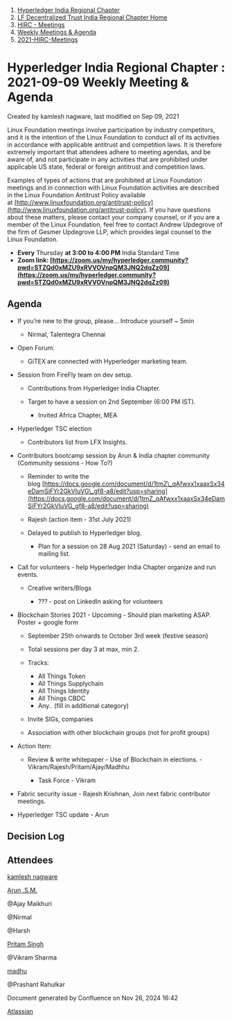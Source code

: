 1. [Hyperledger India Regional Chapter](index.html)
2. [LF Decentralized Trust India Regional Chapter Home](LF-Decentralized-Trust-India-Regional-Chapter-Home_19169282.html)
3. [HIRC - Meetings](HIRC---Meetings_19169350.html)
4. [Weekly Meetings &amp; Agenda](19169352.html)
5. [2021-HIRC-Meetings](2021-HIRC-Meetings_19169457.html)

# Hyperledger India Regional Chapter : 2021-09-09 Weekly Meeting &amp; Agenda

Created by kamlesh nagware, last modified on Sep 09, 2021

Linux Foundation meetings involve participation by industry competitors, and it is the intention of the Linux Foundation to conduct all of its activities in accordance with applicable antitrust and competition laws. It is therefore extremely important that attendees adhere to meeting agendas, and be aware of, and not participate in any activities that are prohibited under applicable US state, federal or foreign antitrust and competition laws.

Examples of types of actions that are prohibited at Linux Foundation meetings and in connection with Linux Foundation activities are described in the Linux Foundation Antitrust Policy available at [http://www.linuxfoundation.org/antitrust-policy](http://www.linuxfoundation.org/antitrust-policy). If you have questions about these matters, please contact your company counsel, or if you are a member of the Linux Foundation, feel free to contact Andrew Updegrove of the firm of Gesmer Updegrove LLP, which provides legal counsel to the Linux Foundation.

- **Every** Thursday **at 3:00 to 4:00 PM** India Standard Time
- **Zoom link: [https://zoom.us/my/hyperledger.community?pwd=STZQd0xMZU9xRVVOVnpQM3JNQ2dqZz09](https://zoom.us/my/hyperledger.community?pwd=STZQd0xMZU9xRVVOVnpQM3JNQ2dqZz09)**

## Agenda

- If you’re new to the group, please… Introduce yourself ~ 5min
  
  - Nirmal, Talentegra Chennai
- Open Forum:
  
  - GiTEX are connected with Hyperledger marketing team.
- Session from FireFly team on dev setup.
  
  - Contributions from Hyperledger India Chapter.
  - Target to have a session on 2nd September (6:00 PM IST).
    
    - Invited Africa Chapter, MEA
- Hyperledger TSC election
  
  - Contributors list from LFX Insights.
- Contributors bootcamp session by Arun &amp; India chapter community (Community sessions - How To?)
  
  - Reminder to write the blog [https://docs.google.com/document/d/1tmZ\_qAfwxx1xaaxSx34eDamSiFYr2GkVIuVG\_gf8-a8/edit?usp=sharing](https://docs.google.com/document/d/1tmZ_qAfwxx1xaaxSx34eDamSiFYr2GkVIuVG_gf8-a8/edit?usp=sharing)
  - Rajesh (action item - 31st July 2021)
  - Delayed to publish to Hyperledger blog.
    
    - Plan for a session on 28 Aug 2021 (Saturday) - send an email to mailing list.
- Call for volunteers - help Hyperledger India Chapter organize and run events.
  
  - Creative writers/Blogs
    
    - ??? - post on LinkedIn asking for volunteers
- Blockchain Stories 2021 - Upcoming - Should plan marketing ASAP. Poster + google form
  
  - September 25th onwards to October 3rd week (festive season)
  - Total sessions per day 3 at max, min 2.
  - Tracks:
    
    - All Things Token
    - All Things Supplychain
    - All Things Identity
    - All Things CBDC
    - Any.. (fill in additional category)
  - Invite SIGs, companies
  - Association with other blockchain groups (not for profit groups)
- Action Item:
  
  - Review &amp; write whitepaper - Use of Blockchain in elections. - Vikram/Rajesh/Pritam/Ajay/Madhhu
    
    - Task Force - Vikram
- Fabric security issue - Rajesh Krishnan, Join next fabric contributor meetings.
- Hyperledger TSC update - Arun

## Decision Log

## Attendees

[kamlesh nagware](https://lf-hyperledger.atlassian.net/wiki/people/557058:8e1fc425-f938-4b39-ad13-9cd8b0ddde52?ref=confluence)

[Arun .S.M.](https://lf-hyperledger.atlassian.net/wiki/people/621a0e5097d313006ba7386a?ref=confluence)

@Ajay Maikhuri

@Nirmal 

@Harsh

[Pritam Singh](https://lf-hyperledger.atlassian.net/wiki/people/70121:3f6d9be4-62e2-4d6c-a3ae-b43ec2ba2d9a?ref=confluence)

@Vikram Sharma

[madhu](https://lf-hyperledger.atlassian.net/wiki/people/557058:6e50b5b5-1992-498f-8840-33ca1d431db0?ref=confluence)

@Prashant Rahulkar

Document generated by Confluence on Nov 26, 2024 16:42

[Atlassian](http://www.atlassian.com/)
